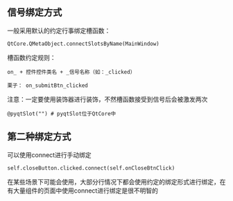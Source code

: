 ## 信号绑定方式

一般采用默认的约定行事绑定槽函数：

    QtCore.QMetaObject.connectSlotsByName(MainWindow)

槽函数约定规则：

    on_ + 控件控件类名 + _信号名称（如：_clicked）

    栗子： on_submitBtn_clicked

注意：一定要使用装饰器进行装饰，不然槽函数接受到信号后会被激发两次

    @pyqtSlot("") # pyqtSlot位于QtCore中

## 第二种绑定方式

可以使用connect进行手动绑定

    self.closeButton.clicked.connect(self.onCloseBtnClick)

在某些场景下可能会使用，大部分行情况下都会使用约定的绑定形式进行绑定，在有大量组件的页面中使用connect进行绑定是很不明智的